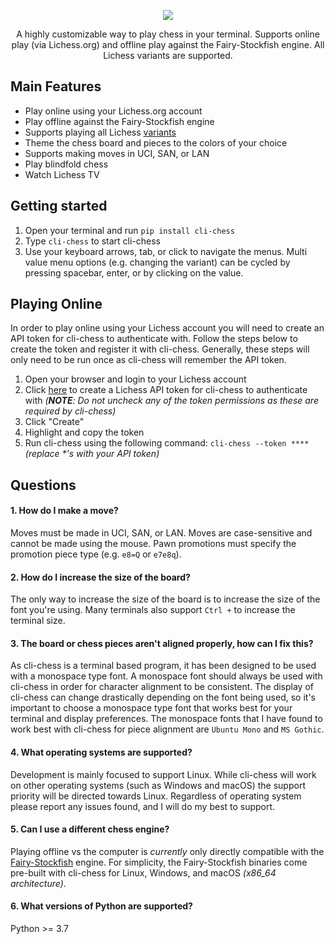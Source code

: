 <p align="center">
  <a href="#"><img src="https://user-images.githubusercontent.com/3620552/214357735-53c2174c-5ada-45a2-97cb-6a25b5ca9c0c.png"/></a>
</p>

<p align="center">
A highly customizable way to play chess in your terminal. Supports online play (via Lichess.org) and
offline play against the Fairy-Stockfish engine. All Lichess variants are supported.
</p>

## Main Features
- Play online using your Lichess.org account
- Play offline against the Fairy-Stockfish engine
- Supports playing all Lichess [variants](https://lichess.org/variant)
- Theme the chess board and pieces to the colors of your choice
- Supports making moves in UCI, SAN, or LAN
- Play blindfold chess
- Watch Lichess TV

## Getting started
1. Open your terminal and run `pip install cli-chess`
2. Type `cli-chess` to start cli-chess
3. Use your keyboard arrows, tab, or click to navigate the menus. Multi value menu options
   (e.g. changing the variant) can be cycled by pressing spacebar, enter, or by clicking
   on the value.

## Playing Online
In order to play online using your Lichess account you will need to create an API token for cli-chess to
authenticate with. Follow the steps below to create the token and register it with cli-chess. Generally, these
steps will only need to be run once as cli-chess will remember the API token.

1. Open your browser and login to your Lichess account
2. Click [here](https://lichess.org/account/oauth/token/create?scopes[]=board:play&scopes[]=challenge:read&scopes[]=challenge:write&description=cli-chess+token)
    to create a Lichess API token for cli-chess to authenticate with _(**NOTE**: Do not uncheck any of the
    token permissions as these are required by cli-chess)_
3. Click "Create"
4. Highlight and copy the token
5. Run cli-chess using the following command: `cli-chess --token ****` _(replace *'s with your API token)_

## Questions
#### 1. How do I make a move?
Moves must be made in UCI, SAN, or LAN. Moves are case-sensitive and cannot be made using the mouse.
Pawn promotions must specify the promotion piece type (e.g. `e8=Q` or `e7e8q`).

#### 2. How do I increase the size of the board?
The only way to increase the size of the board is to increase the size of the
font you're using. Many terminals also support `Ctrl +` to increase the terminal size.

#### 3. The board or chess pieces aren't aligned properly, how can I fix this?
As cli-chess is a terminal based program, it has been designed to be used
with a monospace type font. A monospace font should always be used with cli-chess
in order for character alignment to be consistent. The display of cli-chess can change
drastically depending on the font being used, so it's important to choose a monospace
type font that works best for your terminal and display preferences. The monospace fonts
that I have found to work best with cli-chess for piece alignment are `Ubuntu Mono` and `MS Gothic`.

#### 4. What operating systems are supported?
Development is mainly focused to support Linux. While cli-chess will work on
other operating systems (such as Windows and macOS) the support priority will
be directed towards Linux. Regardless of operating system please report any issues
found, and I will do my best to support.

#### 5. Can I use a different chess engine?
Playing offline vs the computer is _currently_ only directly compatible with the [Fairy-Stockfish](<https://fairy-stockfish.github.io/>) engine.
For simplicity, the Fairy-Stockfish binaries come pre-built with cli-chess for Linux, Windows, and macOS _(x86_64 architecture)_.

#### 6. What versions of Python are supported?
Python >= 3.7
